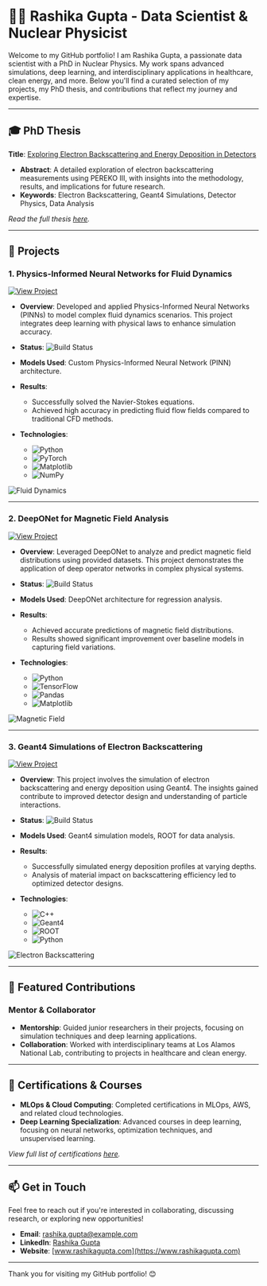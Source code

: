 # 👩‍🔬 Rashika Gupta - Data Scientist & Nuclear Physicist

Welcome to my GitHub portfolio! I am Rashika Gupta, a passionate data scientist with a PhD in Nuclear Physics. My work spans advanced simulations, deep learning, and interdisciplinary applications in healthcare, clean energy, and more. Below you'll find a curated selection of my projects, my PhD thesis, and contributions that reflect my journey and expertise.

---

## 🎓 PhD Thesis

**Title**: [Exploring Electron Backscattering and Energy Deposition in Detectors](link-to-your-thesis)

- **Abstract**: A detailed exploration of electron backscattering measurements using PEREKO III, with insights into the methodology, results, and implications for future research.
- **Keywords**: Electron Backscattering, Geant4 Simulations, Detector Physics, Data Analysis

_Read the full thesis [here](link-to-your-thesis)._

---

## 🧠 Projects

### 1. Physics-Informed Neural Networks for Fluid Dynamics
[![View Project](https://img.shields.io/badge/view-project-brightgreen)](https://github.com/Rashika-Gupta/Project-PINN)

- **Overview**: Developed and applied Physics-Informed Neural Networks (PINNs) to model complex fluid dynamics scenarios. This project integrates deep learning with physical laws to enhance simulation accuracy.
- **Status**: ![Build Status](https://img.shields.io/badge/status-completed-green)

- **Models Used**: Custom Physics-Informed Neural Network (PINN) architecture.
- **Results**:
  - Successfully solved the Navier-Stokes equations.
  - Achieved high accuracy in predicting fluid flow fields compared to traditional CFD methods.
- **Technologies**:
  - ![Python](https://img.shields.io/badge/-Python-3776AB?logo=python&logoColor=white)
  - ![PyTorch](https://img.shields.io/badge/-PyTorch-EE4C2C?logo=pytorch&logoColor=white)
  - ![Matplotlib](https://img.shields.io/badge/-Matplotlib-007ACC?logo=matplotlib&logoColor=white)
  - ![NumPy](https://img.shields.io/badge/-NumPy-013243?logo=numpy&logoColor=white)

![Fluid Dynamics](path_to_fluid_dynamics_plot.png)

---

### 2. DeepONet for Magnetic Field Analysis
[![View Project](https://img.shields.io/badge/view-project-brightgreen)](https://github.com/Rashika-Gupta/Project-DeepONet-MagneticField)

- **Overview**: Leveraged DeepONet to analyze and predict magnetic field distributions using provided datasets. This project demonstrates the application of deep operator networks in complex physical systems.
- **Status**: ![Build Status](https://img.shields.io/badge/status-in--progress-yellow)

- **Models Used**: DeepONet architecture for regression analysis.
- **Results**:
  - Achieved accurate predictions of magnetic field distributions.
  - Results showed significant improvement over baseline models in capturing field variations.
- **Technologies**:
  - ![Python](https://img.shields.io/badge/-Python-3776AB?logo=python&logoColor=white)
  - ![TensorFlow](https://img.shields.io/badge/-TensorFlow-FF6F00?logo=tensorflow&logoColor=white)
  - ![Pandas](https://img.shields.io/badge/-Pandas-150458?logo=pandas&logoColor=white)
  - ![Matplotlib](https://img.shields.io/badge/-Matplotlib-007ACC?logo=matplotlib&logoColor=white)

![Magnetic Field](path_to_magnetic_field_plot.png)

---

### 3. Geant4 Simulations of Electron Backscattering
[![View Project](https://img.shields.io/badge/view-project-brightgreen)](https://github.com/Rashika-Gupta/Project-Geant4-Electron-Backscatter)

- **Overview**: This project involves the simulation of electron backscattering and energy deposition using Geant4. The insights gained contribute to improved detector design and understanding of particle interactions.
- **Status**: ![Build Status](https://img.shields.io/badge/status-completed-green)

- **Models Used**: Geant4 simulation models, ROOT for data analysis.
- **Results**:
  - Successfully simulated energy deposition profiles at varying depths.
  - Analysis of material impact on backscattering efficiency led to optimized detector designs.
- **Technologies**:
  - ![C++](https://img.shields.io/badge/-C++-00599C?logo=c%2B%2B&logoColor=white)
  - ![Geant4](https://img.shields.io/badge/-Geant4-blue)
  - ![ROOT](https://img.shields.io/badge/-ROOT-ff7f0e)
  - ![Python](https://img.shields.io/badge/-Python-3776AB?logo=python&logoColor=white)

![Electron Backscattering](path_to_backscatter_plot.png)

---

## 🌟 Featured Contributions

### Mentor & Collaborator
- **Mentorship**: Guided junior researchers in their projects, focusing on simulation techniques and deep learning applications.
- **Collaboration**: Worked with interdisciplinary teams at Los Alamos National Lab, contributing to projects in healthcare and clean energy.

---

## 📜 Certifications & Courses
- **MLOps & Cloud Computing**: Completed certifications in MLOps, AWS, and related cloud technologies.
- **Deep Learning Specialization**: Advanced courses in deep learning, focusing on neural networks, optimization techniques, and unsupervised learning.

_View full list of certifications [here](link-to-certifications-page)._

---

## 📫 Get in Touch

Feel free to reach out if you're interested in collaborating, discussing research, or exploring new opportunities!

- **Email**: rashika.gupta@example.com
- **LinkedIn**: [Rashika Gupta](https://www.linkedin.com/in/rashika-gupta/)
- **Website**: [www.rashikagupta.com](https://www.rashikagupta.com)

---

Thank you for visiting my GitHub portfolio! 😊
